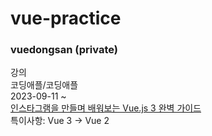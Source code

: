 # vue-practice
### vuedongsan (private)  
강의  
코딩애플/코딩애플  
2023-09-11 ~  
[인스타그램을 만들며 배워보는 Vue.js 3 완벽 가이드](https://codingapple.com/course/vue-js/)  
특이사항: Vue 3 $\rightarrow$ Vue 2
